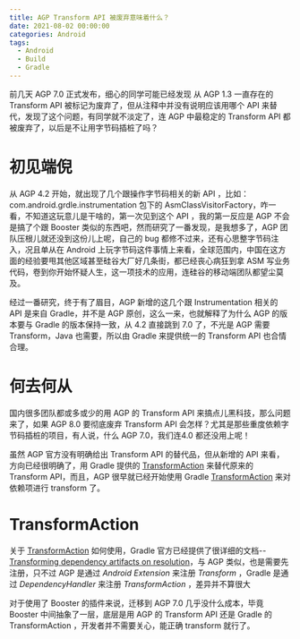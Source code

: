 ```yaml
---
title: AGP Transform API 被废弃意味着什么？
date: 2021-08-02 00:00:00
categories: Android
tags:
  - Android
  - Build
  - Gradle
---
```


前几天 AGP 7.0 正式发布，细心的同学可能已经发现 从 AGP 1.3 一直存在的 Transform API 被标记为废弃了，但从注释中并没有说明应该用哪个 API 来替代，发现了这个问题，有同学就不淡定了，连 AGP 中最稳定的 Transform API 都被废弃了，以后是不让用字节码插桩了吗？

# 初见端倪

从 AGP 4.2 开始，就出现了几个跟操作字节码相关的新 API ，比如：com.android.grdle.instrumentation 包下的 AsmClassVisitorFactory，咋一看，不知道这玩意儿是干啥的，第一次见到这个 API ，我的第一反应是 AGP 不会是搞了个跟 Booster 类似的东西吧，然而研究了一番发现，是我想多了，AGP 团队压根儿就还没到这份儿上呢，自己的 bug 都修不过来，还有心思整字节码注入，况且单从在 Android 上玩字节码这件事情上来看，全球范围内，中国在这方面的经验要甩其他区域甚至硅谷大厂好几条街，都已经丧心病狂到拿 ASM 写业务代码，卷到你开始怀疑人生，这一项技术的应用，连硅谷的移动端团队都望尘莫及。

经过一番研究，终于有了眉目，AGP 新增的这几个跟 Instrumentation 相关的 API 是来自 Gradle，并不是 AGP 原创，这么一来，也就解释了为什么 AGP 的版本要与 Gradle 的版本保持一致，从 4.2 直接跳到 7.0 了，不光是 AGP 需要 Transform，Java 也需要，所以由  Gradle 来提供统一的 Transform API 也合情合理。

# 何去何从

国内很多团队都或多或少的用 AGP 的 Transform API 来搞点儿黑科技，那么问题来了，如果 AGP 8.0 要彻底废弃 Transform API 会怎样？尤其是那些重度依赖字节码插桩的项目，有人说，什么 AGP 7.0，我们连4.0 都还没用上呢！

虽然 AGP 官方没有明确给出 Transform API 的替代品，但从新增的 API 来看，方向已经很明确了，用 Gradle 提供的 [TransformAction](https://docs.gradle.org/current/dsl/org.gradle.api.artifacts.transform.TransformAction.html) 来替代原来的 Transform API，而且，AGP 很早就已经开始使用 Gradle [TransformAction](https://docs.gradle.org/current/dsl/org.gradle.api.artifacts.transform.TransformAction.html) 来对依赖项进行 transform 了。

# TransformAction

关于 [TransformAction](https://docs.gradle.org/current/dsl/org.gradle.api.artifacts.transform.TransformAction.html) 如何使用，Gradle 官方已经提供了很详细的文档--[Transforming dependency artifacts on resolution](https://docs.gradle.org/current/userguide/artifact_transforms.html)，与 AGP 类似，也是需要先注册，只不过 AGP 是通过 *Android Extension* 来注册 *Transform* ，Gradle 是通过 *DependencyHandler* 来注册 *TransformAction* ，差异并不算很大

对于使用了 Booster 的插件来说，迁移到 AGP 7.0 几乎没什么成本，毕竟 Booster 中间抽象了一层，底层是用 AGP 的 Transform API 还是 Gradle 的 TransformAction ，开发者并不需要关心，能正确 transform 就行了。